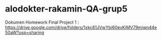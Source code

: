 # alodokter-rakamin-QA-grup5

Dokumen Homework Final Project 1 : https://drive.google.com/drive/folders/1xkc81JVwYbi60evKiMV79miwn44e50aW?usp=sharing
